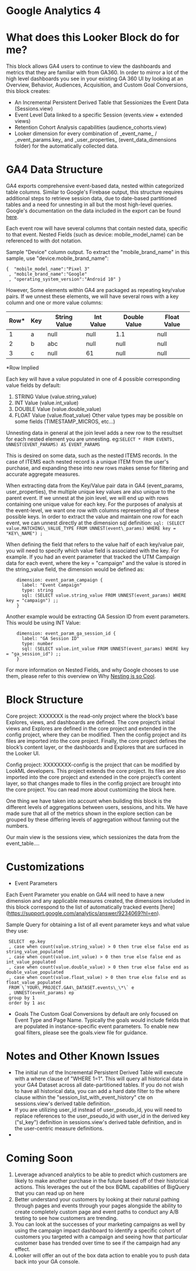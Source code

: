 # Google Analytics 4

# What does this Looker Block do for me?

This block allows GA4 users to continue to view the dashboards and metrics that they are familiar with from GA360.
In order to mirror a lot of the high level dashboards you see in your existing GA 360 UI by looking at an Overview, Behavior, Audiences,  Acquisition, and Custom Goal Conversions, this block creates:
- An Incremental Persistent Derived Table that Sessionizes the Event Data (Sessions.view)
- Event Level Data linked to a specific Session (events.view + extended views)
- Retention Cohort Analysis capabilities (audience_cohorts.view)
- Looker dimension for every combination of \_event\_name\_ / \_event\_params.key\_ and \_user_properties_ (event\_data\_dimensions folder) for the automatically collected data.


# GA4 Data Structure
GA4 exports comprehensive event-based data, nested within categorized table columns. Similar to Google's Firebase output, this structure requires additional steps to retrieve session data, due to date-based partitioned tables and a need for unnesting in all but the most high-level queries.
Google's documentation on the data included in the export can be found [here](https://support.google.com/analytics/answer/7029846?hl=en).

Each event row will have several columns that contain nested data, specific to that event.
Nested Fields (such as device: mobile\_model\_name) can be referenced to with dot notation.

Sample "Device" column output.
To extract the "mobile\_brand\_name" in this sample, use "device.mobile\_brand\_name":
```
{  "mobile_model_name":"Pixel 3"
 , "mobile_brand_name":"Google"
 , "operating_system_version":"Android 10" }
```
However, Some elements within GA4 are packaged as repeating key/value pairs.
If we unnest these elements, we will have several rows with a key column and one or more value columns:

| Row* | Key | String Value | Int Value | Double Value | Float Value |
|------|-----|--------------|------------|-------------|-------------|
| 1    |  a  |     null     |    null   |     1.1      |     null    |
| 2    |  b  |     abc      |    null   |     null     |     null    |
| 3    |  c  |     null     |    61     |     null     |     null    |
 *Row Implied

Each key will have a value populated in one of 4 possible corresponding value fields by default:

1. STRING Value (value.string\_value)
2. INT Value (value.int\_value)
3. DOUBLE Value (value.double\_value)
4. FLOAT Value (value.float\_value)
  Other value types may be possible on some fields (TIMESTAMP\_MICROS, etc...)

Unnesting data in general at the join level adds a new row to the resultset for each nested element you are unnesting.
eg:```SELECT * FROM EVENTS, UNNEST(EVENT_PARAMS) AS EVENT_PARAMS```

This is desired on some data, such as the nested ITEMS records. In the case of ITEMS each nested record is a unique ITEM from the user's purchase, and expanding these into new rows makes sense for filtering and accurate aggregate measures.

When extracting data from the Key/Value pair data in GA4 (event_params, user_properties), the multiple unique key values are also unique to the parent event. If we unnest at the join level, we will end up with rows containing one unique value for each key. For the purposes of analysis at the event-level, we want one row with columns representing all of these possible keys. In order to extract the value and maintain one row for each event, we can unnest directly at the dimension sql definition:
```sql: (SELECT value.MATCHING\_VALUE_TYPE FROM UNNEST(event\_params) WHERE key = "KEY\_NAME") ;```

When defining the field that refers to the value half of each key/value pair, you will need to specify which value field is associated with the key.
For example. If you had an event parameter that tracked the UTM Campaign data for each event, where the key = "campaign" and the value is stored in the string_value field, the dimension would be defined as:

```
    dimension: event_param_campaign {
      label: "Event Campaign"
      type: string
      sql: (SELECT value.string_value FROM UNNEST(event_params) WHERE key = "campaign") ;;
    }
```

Another example would be extracting GA Session ID from event parameters. This would be using INT Value:

```
    dimension: event_param_ga_session_id {
      label: "GA Session ID"
      type: number
      sql: (SELECT value.int_value FROM UNNEST(event_params) WHERE key = "ga_session_id") ;;
    }
```

For more information on Nested Fields, and why Google chooses to use them, please refer to this overview on Why [Nesting is so Cool](https://looker.com/blog/why-nesting-is-so-cool).


# Block Structure
Core project: XXXXXXX is the read-only project where the block’s base Explores, views, and dashboards are defined. The core project’s initial views and Explores are defined in the core project and extended in the config project, where they can be modified. Then the config project and its files are imported into the core project. Finally, the core project defines the block’s content layer, or the dashboards and Explores that are surfaced in the Looker UI.

Config project: XXXXXXXX-config is the project that can be modified by LookML developers. This project extends the core project. Its files are also imported into the core project and extended in the core project’s content layer, so that changes made to files in the config project are brought into the core project. You can read more about customizing the block here.

One thing we have taken into account when building this block is the different levels of aggregations between users, sessions, and hits. We have made sure that all of the metrics shown in the explore section can be grouped by these differing levels of aggregation without fanning out the numbers.

Our main view is the sessions view, which sessionizes the data from the event_table....


# Customizations
* Event Parameters

Each Event Parameter you enable on GA4 will need to have a new dimension and any applicable measures created, the dimensions included in this block correspond to the list of automatically tracked events [here] (https://support.google.com/analytics/answer/9234069?hl=en).

Sample Query for obtaining a list of all event parameter keys and what value they use:
```
 SELECT  ep.key
 , case when count(value.string_value) > 0 then true else false end as string_value_populated
 , case when count(value.int_value) > 0 then true else false end as int_value_populated
 , case when count(value.double_value) > 0 then true else false end as double_value_populated
 , case when count(value.float_value) > 0 then true else false end as float_value_populated
 FROM \`YOUR\_PROJECT.GA4\_DATASET.events\_\*\` e
 , UNNEST(event_params) ep
 group by 1
 order by 1 asc
```

* Goals
The Custom Goal Conversions by default are only focused on Event Type and Page Name. Typically the goals would include fields that are populated in instance-specific event parameters. To enable new goal filters, please see the goals.view file for guidance.


# Notes and Other Known Issues

* The initial run of the Incremental Persistent Derived Table will execute with a where clause of "WHERE 1=1". This will query all historical data in your GA4 Dataset across all date-partitioned tables. If you do not wish to have all historical data, you can add a hard date filter to the where clause within the "session\_list\_with\_event\_history" cte on sessions.view's derived table definition.
* If you are utilizing user\_id instead of user\_pseudo\_id, you will need to replace references to the user\_pseudo\_id with user\_id in the derived key ("sl\_key") definition in sessions.view's derived table definition, and in the user-centric measure definitions.
*


# Coming Soon
1. Leverage advanced analytics to be able to predict which customers are likely to make another purchase in the future based off of their historical actions. This leverages the out of the box BQML capabilities of BigQuery that you can read up on here
2. Better understand your customers by looking at their natural pathing through pages and events through your pages alongside the ability to create completely custom page and event paths to conduct any A/B testing to see how customers are trending.
3. You can look at the successes of your marketing campaigns as well by using the campaign impact dashboard to identify a specific cohort of customers you targeted with a campaign and seeing how that particular customer base has trended over time to see if the campaign had any effect.
4. Looker will offer an out of the box data action to enable you to push data back into your GA console.
